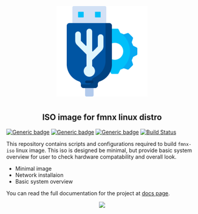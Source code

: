 <p align="center">
<img style="align: center; padding-left: 10px; padding-right: 10px; padding-bottom: 10px;" width="238px" height="238px" src="./logo.png" />
</p>

<h2 align="center">ISO image for fmnx linux distro</h2>

[![Generic badge](https://img.shields.io/badge/LICENSE-GPLv3-orange.svg)](https://fmnx.io/core/iso/src/branch/main/LICENSE)
[![Generic badge](https://img.shields.io/badge/GITEA-REPO-blue.svg)](https://fmnx.io/core/iso)
[![Generic badge](https://img.shields.io/badge/GITHUB-REPO-red.svg)](https://github.com/fmnx-io/iso)
[![Build Status](https://ci.fmnx.io/api/badges/core/iso/status.svg)](https://ci.fmnx.io/core/iso)

This repository contains scripts and configurations required to build `fmnx-iso` linux image. This iso is designed be minimal, but provide basic system overview for user to check hardware compatability and overall look.

- Minimal image
- Network installaion
- Basic system overview

You can read the full documentation for the project at [docs page](https://docs.fmnx.io/).

<p align="center">
<img style="align: center; max-width: 60%" src="./system.gif" />
</p>
